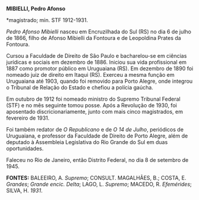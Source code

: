 **MIBIELLI, Pedro Afonso**

\*magistrado; min. STF 1912-1931.

*Pedro Afonso Mibielli* nasceu em Encruzilhada do Sul (RS) no dia 6 de
julho de 1866, filho de Afonso Mibielli da Fontoura e de Leopoldina
Prates da Fontoura.

Cursou a Faculdade de Direito de São Paulo e bacharelou-se em ciências
jurídicas e sociais em dezembro de 1886. Iniciou sua vida profissional
em 1887 como promotor público em Uruguaiana (RS). Em dezembro de 1890
foi nomeado juiz de direito em Itaqui (RS). Exerceu a mesma função em
Uruguaiana até 1903, quando foi removido para Porto Alegre, onde
integrou o Tribunal de Relação do Estado e chefiou a polícia gaúcha.

Em outubro de 1912 foi nomeado ministro do Supremo Tribunal Federal
(STF) e no mês seguinte tomou posse. Após a Revolução de 1930, foi
aposentado discricionariamente, junto com mais cinco magistrados, em
fevereiro de 1931.

Foi também redator de *O Republicano* e de *O 14 de Julho*, periódicos
de Uruguaiana, e professor da Faculdade de Direito de Porto Alegre, além
de deputado à Assembleia Legislativa do Rio Grande do Sul em duas
oportunidades.

Faleceu no Rio de Janeiro, então Distrito Federal, no dia 8 de setembro
de 1945.

**FONTES:** BALEEIRO, A. *Supremo*; CONSULT. MAGALHÃES, B.; COSTA, E.
*Grandes*; *Grande encic. Delta*; LAGO, L. *Supremo*; MACEDO, R.
*Efemérides*; SILVA, H. *1931*.
